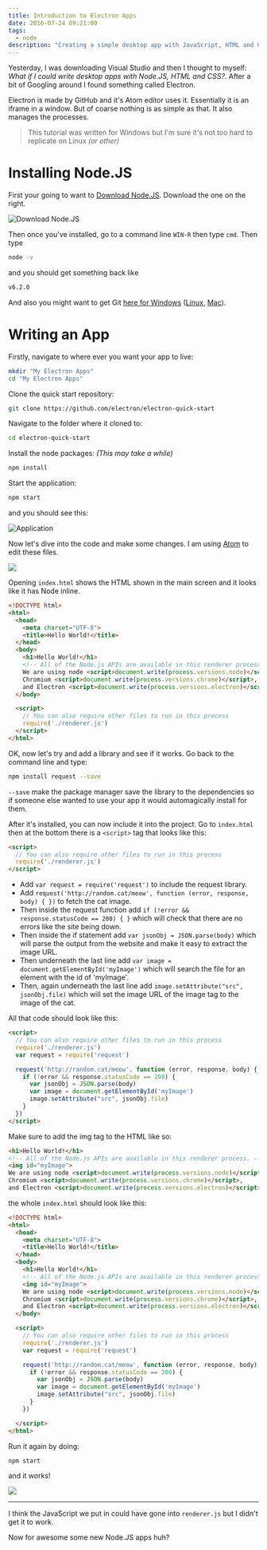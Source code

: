 ```yaml
---
title: Introduction to Electron Apps
date: 2016-07-24 09:21:00
tags:
  - node
description: "Creating a simple desktop app with JavaScript, HTML and CSS using Electron."
---
```

Yesterday, I was downloading Visual Studio and then I thought to myself: *What if I could write desktop apps with Node.JS, HTML and CSS?*. After a bit of Googling around I found something called Electron.

Electron is made by GitHub and it's Atom editor uses it. Essentially it is an iframe in a window. But of coarse nothing is as simple as that. It also manages the processes.

> This tutorial was written for Windows but I'm sure it's not too hard to replicate on Linux *(or other)*

# Installing Node.JS

First your going to want to [Download Node.JS](https://nodejs.org/en/). Download the one on the right.

![Download Node.JS](https://i.imgur.com/3mGIZfV.png)

Then once you've installed, go to a command line `WIN-R` then type `cmd`. Then type

```sh
node -v
```

and you should get something back like

```sh
v6.2.0
```

And also you might want to get Git [here for Windows](https://git-scm.com/download/win) ([Linux](https://git-scm.com/download/linux), [Mac](https://git-scm.com/download/mac)).

# Writing an App

Firstly, navigate to where ever you want your app to live:

```sh
mkdir "My Electron Apps"
cd "My Electron Apps"
```

Clone the quick start repository:
```sh
git clone https://github.com/electron/electron-quick-start
```

Navigate to the folder where it cloned to:
```sh
cd electron-quick-start
```

Install the node packages: *(This may take a while)*
```sh
npm install
```

Start the application:
```sh
npm start
```

and you should see this:

![Application](https://i.imgur.com/JymmzQn.png)

Now let's dive into the code and make some changes. I am using [Atom](http://atom.io) to edit these files.

![](https://i.imgur.com/Oml6eCp.png)

Opening `index.html` shows the HTML shown in the main screen and it looks like it has Node inline.

```html
<!DOCTYPE html>
<html>
  <head>
    <meta charset="UTF-8">
    <title>Hello World!</title>
  </head>
  <body>
    <h1>Hello World!</h1>
    <!-- All of the Node.js APIs are available in this renderer process. -->
    We are using node <script>document.write(process.versions.node)</script>,
    Chromium <script>document.write(process.versions.chrome)</script>,
    and Electron <script>document.write(process.versions.electron)</script>.
  </body>

  <script>
    // You can also require other files to run in this process
    require('./renderer.js')
  </script>
</html>
```

OK, now let's try and add a library and see if it works. Go back to the command line and type:

```sh
npm install request --save
```

`--save` make the package manager save the library to the dependencies so if someone else wanted to use your app it would automagically install for them.

After it's installed, you can now include it into the project. Go to `index.html` then at the bottom there is a `<script>` tag that looks like this:
```html
<script>
  // You can also require other files to run in this process
  require('./renderer.js')
</script>
```
* Add `var request = require('request')` to include the request library.
* Add `request('http://random.cat/meow', function (error, response, body) { })` to fetch the cat image.
* Then inside the request function add `if (!error && response.statusCode == 200) { }` which will check that there are no errors like the site being down.
* Then inside the if statement add `var jsonObj = JSON.parse(body)` which will parse the output from the website and make it easy to extract the image URL.
* Then underneath the last line add `var image = document.getElementById('myImage')` which will search the file for an element with the id of 'myImage'.
* Then, again underneath the last line add `image.setAttribute("src", jsonObj.file)` which will set the image URL of the image tag to the image of the cat.

All that code should look like this:

```html
<script>
  // You can also require other files to run in this process
  require('./renderer.js')
  var request = require('request')

  request('http://random.cat/meow', function (error, response, body) {
    if (!error && response.statusCode == 200) {
      var jsonObj = JSON.parse(body)
      var image = document.getElementById('myImage')
      image.setAttribute("src", jsonObj.file)
    }
  })
</script>
```

Make sure to add the img tag to the HTML like so:

```html
<h1>Hello World!</h1>
<!-- All of the Node.js APIs are available in this renderer process. -->
<img id="myImage">
We are using node <script>document.write(process.versions.node)</script>,
Chromium <script>document.write(process.versions.chrome)</script>,
and Electron <script>document.write(process.versions.electron)</script>.
```

the whole `index.html` should look like this:

```html
<!DOCTYPE html>
<html>
  <head>
    <meta charset="UTF-8">
    <title>Hello World!</title>
  </head>
  <body>
    <h1>Hello World!</h1>
    <!-- All of the Node.js APIs are available in this renderer process. -->
    <img id="myImage">
    We are using node <script>document.write(process.versions.node)</script>,
    Chromium <script>document.write(process.versions.chrome)</script>,
    and Electron <script>document.write(process.versions.electron)</script>.
  </body>

  <script>
    // You can also require other files to run in this process
    require('./renderer.js')
    var request = require('request')

    request('http://random.cat/meow', function (error, response, body) {
      if (!error && response.statusCode == 200) {
        var jsonObj = JSON.parse(body)
        var image = document.getElementById('myImage')
        image.setAttribute("src", jsonObj.file)
      }
    })

  </script>
</html>
```

Run it again by doing:

```sh
npm start
```

and it works!

![](https://i.imgur.com/4DOlyTq.png)

---

I think the JavaScript we put in could have gone into `renderer.js` but I didn't get it to work.

Now for awesome some new Node.JS apps huh?